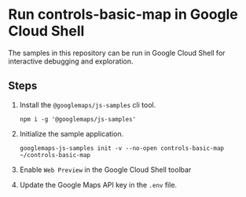 # Run controls-basic-map in Google Cloud Shell

The samples in this repository can be run in Google Cloud Shell for interactive debugging and exploration.

## Steps

1. Install the `@googlemaps/js-samples` cli tool.

    ```
    npm i -g '@googlemaps/js-samples'
    ```
1. Initialize the sample application. 
    ```
    googlemaps-js-samples init -v --no-open controls-basic-map ~/controls-basic-map
    ```
1. Enable `Web Preview` in the Google Cloud Shell toolbar
1. Update the Google Maps API key in the `.env` file.
